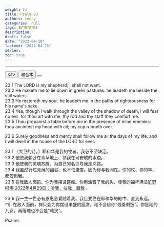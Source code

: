 ```yaml
---
weight: 23
title: Psalm 23
authors: Lenny
categories: null
tags: [旷野吗哪]
description: 
draft: false
date: "2022-04-19"
lastmod: "2022-04-26"
series: 
toc: true
---
```



<!--more-->
---

<!-- Tab links -->

<div class="tab">
  <button class="tablinks active" onclick="tablabel(event, 'english')">KJV</button>
  <button class="tablinks" onclick="tablabel(event, 'chinese')">和合本</button>
  <button class="tablinks" onclick="tablabel(event, 'note')"></button>
</div>

<!-- Tab content -->
<div id="english" class="tabcontent" style="display:block">

23:1 The LORD is my shepherd; I shall not want.  
23:2 He maketh me to lie down in green pastures: he leadeth me beside the still waters.  
23:3 He restoreth my soul: he leadeth me in the paths of righteousness for his name's sake.  
23:4 Yea, though I walk through the valley of the shadow of death, I will fear no evil: for thou art with me; thy rod and thy staff they comfort me.  
23:5 Thou preparest a table before me in the presence of mine enemies: thou anointest my head with oil; my cup runneth over.  

23:6 Surely goodness and mercy shall follow me all the days of my life: and I will dwell in the house of the LORD for ever.  

</div>

<div id="chinese" class="tabcontent">

23:1 〔大卫的诗。〕耶和华是我的牧者。我必不至缺乏。  
23:2 他使我躺卧在青草地上、领我在可安歇的水边。  
23:3 他使我的灵魂苏醒、为自己的名引导我走义路。  
23:4 我虽然行过死荫的幽谷、也不怕遭害。因为你与我同在。你的杖、你的竿、都安慰我。  
23:5 在我敌人面前、你为我摆设筵席。你用油膏了我的头、使我的福杯满溢<label for="筵席" class="margin-toggle sidenote-number"></label><span class="sidenote"><a href = "https://r.729ly.net/devotionals/devotionals-mw/devotionals-mw-mw220429" target="_blank" rel="noopener noreferrer">旷野吗哪 2022年4月29日：听我，扶我，藏我</a>
</span>。  

23:6 我一生一世必有恩惠慈爱随着我。我且要住在耶和华的殿中、直到永远。  
^1]: 在敌人面前，神只会为你摆设丰盛的筵席，祂不会给你“残羹剩饭”。你是祂的儿女，再落魄也不会是“难民”。  

</div>

Psalms
<!--more-->


